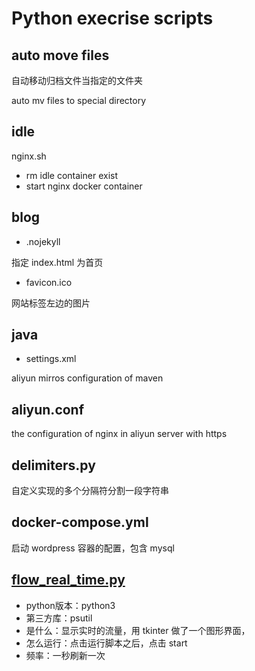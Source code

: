 # Python execrise scripts

## auto move files

自动移动归档文件当指定的文件夹

auto mv files to special directory

## idle

nginx.sh 

* rm idle container exist
* start nginx docker container 

## blog

* .nojekyll

指定 index.html 为首页

* favicon.ico

网站标签左边的图片

## java

* settings.xml

aliyun mirros configuration of maven


## aliyun.conf

the configuration of nginx in aliyun server with https

## delimiters.py

自定义实现的多个分隔符分割一段字符串

## docker-compose.yml

启动 wordpress 容器的配置，包含 mysql

## [flow_real_time.py](https://github.com/otfsenter/scripts/blob/master/flow_real_time.py)

* python版本：python3
* 第三方库：psutil
* 是什么：显示实时的流量，用 tkinter 做了一个图形界面，
* 怎么运行：点击运行脚本之后，点击 start
* 频率：一秒刷新一次
